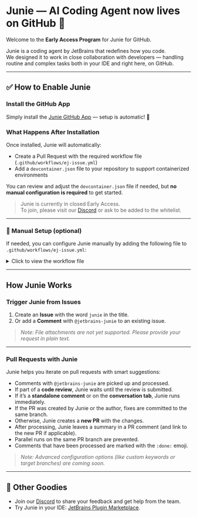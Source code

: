 # Junie — AI Coding Agent now lives on GitHub 🚀

Welcome to the **Early Access Program** for Junie for GitHub.

Junie is a coding agent by JetBrains that redefines how you code.  
We designed it to work in close collaboration with developers — handling routine and complex tasks both in your IDE and right here, on GitHub.

---

## ✅ How to Enable Junie

### Install the GitHub App

Simply install the [Junie GitHub App](https://github.com/apps/jetbrains-junie) — setup is automatic! 💫

### What Happens After Installation

Once installed, Junie will automatically:

- Create a Pull Request with the required workflow file (`.github/workflows/ej-issue.yml`)
- Add a `devcontainer.json` file to your repository to support containerized environments

You can review and adjust the `devcontainer.json` file if needed, but **no manual configuration is required** to get started.

> Junie is currently in closed Early Access.  
> To join, please visit our [Discord](https://jb.gg/junie/github) or ask to be added to the whitelist.

---

### 📝 Manual Setup (optional)

If needed, you can configure Junie manually by adding the following file to `.github/workflows/ej-issue.yml`:

<details>
<summary>Click to view the workflow file</summary>

```yaml
name: Junie
run-name: Junie run ${{ inputs.run_id }}

permissions:
  contents: write
  pull-requests: write
  packages: read

on:
  workflow_dispatch:
    inputs:
      run_id:
        description: "id of workflow process"
        required: true
      workflow_params:
        description: "stringified params"
        required: true

jobs:
  call-workflow-passing-data:
    uses: jetbrains-junie/junie-workflows/.github/workflows/ej-issue.yml@main
    with:
      workflow_params: ${{ inputs.workflow_params }}
```

</details>

---

## How Junie Works

### Trigger Junie from Issues

1. Create an **Issue** with the word `junie` in the title.
2. Or add a **Comment** with `@jetbrains-junie` to an existing issue.

> _Note: File attachments are not yet supported. Please provide your request in plain text._

---

### Pull Requests with Junie

Junie helps you iterate on pull requests with smart suggestions:

- Comments with `@jetbrains-junie` are picked up and processed.
- If part of a **code review**, Junie waits until the review is submitted.
- If it’s a **standalone comment** or on the **conversation tab**, Junie runs immediately.
- If the PR was created by Junie or the author, fixes are committed to the same branch.
- Otherwise, Junie creates a **new PR** with the changes.
- After processing, Junie leaves a summary in a PR comment (and link to the new PR if applicable).
- Parallel runs on the same PR branch are prevented.
- Comments that have been processed are marked with the `:done:` emoji.

> _Note: Advanced configuration options (like custom keywords or target branches) are coming soon._

---

## 🔧 Other Goodies

- Join our [Discord](https://jb.gg/junie/github) to share your feedback and get help from the team.
- Try Junie in your IDE: [JetBrains Plugin Marketplace](https://plugins.jetbrains.com/plugin/26104-jetbrains-junie-eap).
